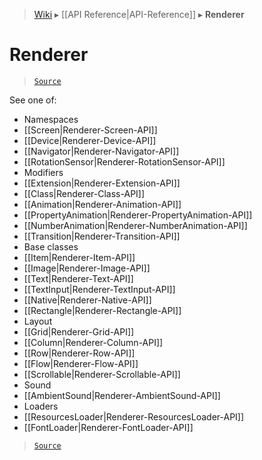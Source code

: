 > [Wiki](Home) ▸ [[API Reference|API-Reference]] ▸ **Renderer**

# Renderer

> [`Source`](/Neft-io/neft/blob/11ce61113abf36cfee4cca0e72112ab5bff468a7/src/renderer/index.litcoffee#renderer)

See one of:

 - Namespaces
  - [[Screen|Renderer-Screen-API]]
  - [[Device|Renderer-Device-API]]
  - [[Navigator|Renderer-Navigator-API]]
  - [[RotationSensor|Renderer-RotationSensor-API]]
 - Modifiers
  - [[Extension|Renderer-Extension-API]]
  - [[Class|Renderer-Class-API]]
  - [[Animation|Renderer-Animation-API]]
  - [[PropertyAnimation|Renderer-PropertyAnimation-API]]
  - [[NumberAnimation|Renderer-NumberAnimation-API]]
  - [[Transition|Renderer-Transition-API]]
 - Base classes
  - [[Item|Renderer-Item-API]]
  - [[Image|Renderer-Image-API]]
  - [[Text|Renderer-Text-API]]
  - [[TextInput|Renderer-TextInput-API]]
  - [[Native|Renderer-Native-API]]
  - [[Rectangle|Renderer-Rectangle-API]]
 - Layout
  - [[Grid|Renderer-Grid-API]]
  - [[Column|Renderer-Column-API]]
  - [[Row|Renderer-Row-API]]
  - [[Flow|Renderer-Flow-API]]
  - [[Scrollable|Renderer-Scrollable-API]]
 - Sound
  - [[AmbientSound|Renderer-AmbientSound-API]]
 - Loaders
  - [[ResourcesLoader|Renderer-ResourcesLoader-API]]
  - [[FontLoader|Renderer-FontLoader-API]]

> [`Source`](/Neft-io/neft/blob/11ce61113abf36cfee4cca0e72112ab5bff468a7/src/renderer/index.litcoffee#renderer)

